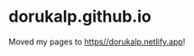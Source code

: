 # dorukalp.github.io

Moved my pages to [https//dorukalp.netlify.app](https//dorukalp.netlify.app)!
